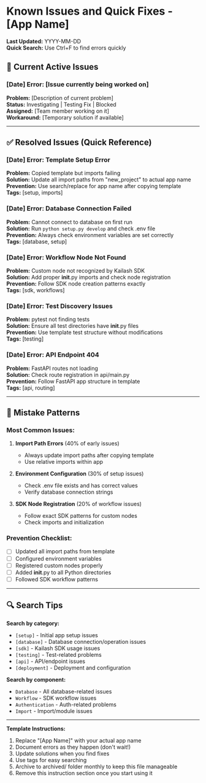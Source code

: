 # Known Issues and Quick Fixes - [App Name]

**Last Updated:** YYYY-MM-DD  
**Quick Search:** Use Ctrl+F to find errors quickly

## 🚨 Current Active Issues

### [Date] Error: [Issue currently being worked on]
**Problem:** [Description of current problem]  
**Status:** Investigating | Testing Fix | Blocked  
**Assigned:** [Team member working on it]  
**Workaround:** [Temporary solution if available]

---

## ✅ Resolved Issues (Quick Reference)

### [Date] Error: Template Setup Error
**Problem:** Copied template but imports failing  
**Solution:** Update all import paths from "new_project" to actual app name  
**Prevention:** Use search/replace for app name after copying template  
**Tags:** [setup, imports]

### [Date] Error: Database Connection Failed
**Problem:** Cannot connect to database on first run  
**Solution:** Run `python setup.py develop` and check .env file  
**Prevention:** Always check environment variables are set correctly  
**Tags:** [database, setup]

### [Date] Error: Workflow Node Not Found
**Problem:** Custom node not recognized by Kailash SDK  
**Solution:** Add proper __init__.py imports and check node registration  
**Prevention:** Follow SDK node creation patterns exactly  
**Tags:** [sdk, workflows]

### [Date] Error: Test Discovery Issues
**Problem:** pytest not finding tests  
**Solution:** Ensure all test directories have __init__.py files  
**Prevention:** Use template test structure without modifications  
**Tags:** [testing]

### [Date] Error: API Endpoint 404
**Problem:** FastAPI routes not loading  
**Solution:** Check route registration in api/main.py  
**Prevention:** Follow FastAPI app structure in template  
**Tags:** [api, routing]

---

## 📝 Mistake Patterns

### Most Common Issues:
1. **Import Path Errors** (40% of early issues)
   - Always update import paths after copying template
   - Use relative imports within app

2. **Environment Configuration** (30% of setup issues)
   - Check .env file exists and has correct values
   - Verify database connection strings

3. **SDK Node Registration** (20% of workflow issues)
   - Follow exact SDK patterns for custom nodes
   - Check imports and initialization

### Prevention Checklist:
- [ ] Updated all import paths from template
- [ ] Configured environment variables
- [ ] Registered custom nodes properly
- [ ] Added __init__.py to all Python directories
- [ ] Followed SDK workflow patterns

---

## 🔍 Search Tips

**Search by category:**
- `[setup]` - Initial app setup issues
- `[database]` - Database connection/operation issues
- `[sdk]` - Kailash SDK usage issues
- `[testing]` - Test-related problems
- `[api]` - API/endpoint issues
- `[deployment]` - Deployment and configuration

**Search by component:**
- `Database` - All database-related issues
- `Workflow` - SDK workflow issues
- `Authentication` - Auth-related problems
- `Import` - Import/module issues

---

**Template Instructions:**
1. Replace "[App Name]" with your actual app name
2. Document errors as they happen (don't wait!)
3. Update solutions when you find fixes
4. Use tags for easy searching
5. Archive to archived/ folder monthly to keep this file manageable
6. Remove this instruction section once you start using it